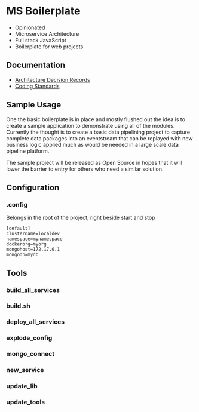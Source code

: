 # MS Boilerplate

- Opinionated
- Microservice Architecture
- Full stack JavaScript
- Boilerplate for web projects

## Documentation

- [Architecture Decision Records](docs/adr/)
- [Coding Standards](docs/codingstandards.md)

## Sample Usage

One the basic boilerplate is in place and mostly flushed out the idea is to create a sample application to demonstrate using all of the modules. Currently the thought is to create a basic data pipelining project to capture complete data packages into an eventstream that can be replayed with new business logic applied much as would be needed in a large scale data pipeline platform.

The sample project will be released as Open Source in hopes that it will lower the barrier to entry for others who need a similar solution.

## Configuration

### .config

Belongs in the root of the project, right beside start and stop

```
[default]
clustername=localdev
namespace=mynamespace
dockerorg=myorg
mongohost=172.17.0.1
mongodb=mydb
```

## Tools

### build_all_services

### build.sh

### deploy_all_services

### explode_config

### mongo_connect

### new_service

### update_lib

### update_tools

```

```
